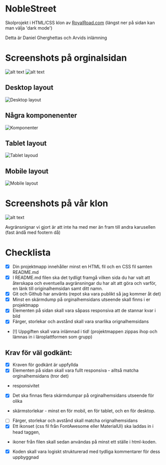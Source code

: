 # NobleStreet
Skolprojekt i HTML/CSS klon av [RoyalRoad.com](https://royalroad.com) (längst ner på sidan kan man välja 'dark mode')

Detta är Daniel Gherghettas och Arvids inlämning

# Screenshots på orginalsidan

![alt text](readme_images/original/royalroad_partial_horizontal_collage_transparent.png)
![alt text](readme_images/original/royalroad_full_horizontal_collage_transparent.png)
## Desktop layout
![Desktop layout](readme_images/original/desktop.png)
## Några komponenenter
![Komponenter](readme_images/original/components.png)
## Tablet layout
![Tablet layoud](<readme_images/original/www.royalroad.com_home(iPad Mini).png>)
## Mobile layout 
![Mobile layout](<readme_images/original/www.royalroad.com_home(iPhone SE).png>)

# Screenshots på vår klon
![alt text](readme_images/clone/noble_street_horizontal_collage_transparent.png)

Avgränsnignar vi gjort är att inte ha med mer än fram till andra karusellen (fast ändå med footern då)

# Checklista

- [x] Din projektmapp innehåller minst en HTML fil och en CSS fil samten README.md
- [x] I README.md filen ska det tydligt framgå vilken sida du har valt att återskapa och eventuella avgränsningar du har alt att göra och varför, en länk till originalhemsidan samt ditt namn.
- [x] Git och Github har använts (repot ska vara publikt så jag kommer åt det)
- [x] Minst en skärmdump på orginalhemsidans utseende skall finns i er projektmapp
- [x] Elementen på sidan skall vara såpass responsiva att de stannar kvar i bild
- [x] Färger, storlekar och avstånd skall vara snarlika orignalhemsidans
- [!] Uppgiften skall vara inlämnad i tid! (projektmappen zippas ihop och lämnas in i läroplattformen som grupp)

## Krav för väl godkänt:
- [x] Kraven för godkänt är uppfyllda
- [x] Elementen på sidan skall vara fullt responsiva - alltså matcha orginalhemsidans (tror det)
- responsivitet
- [x] Det ska finnas flera skärmdumpar på orginalhemsidans utseende för olika
- skärmstorlekar - minst en för mobil, en för tablet, och en för desktop.
- [ ] Färger, storlekar och avstånd skall matcha orignalhemsidans
- [x] Ett ikonset (css fil från FontAwesome eller MaterialUI) ska laddas in i head taggen,
- ikoner från filen skall sedan användas på minst ett ställe i html-koden.
- [x] Koden skall vara logiskt strukturerad med tydliga kommentarer för dess uppbyggnad

